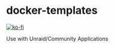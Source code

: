 # docker-templates

[![ko-fi](https://www.ko-fi.com/img/githubbutton_sm.svg)](https://ko-fi.com/J3J4Y2R6)

Use with Unraid/Community Applications
